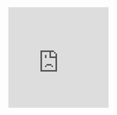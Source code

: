 
<embed src="https://github.com/florardu/CMPS_297S_Assignments/blob/main/Assignment_1/Week%201%20Assignment.pdf" width="200" height="200" type="application/pdf"></embed>
